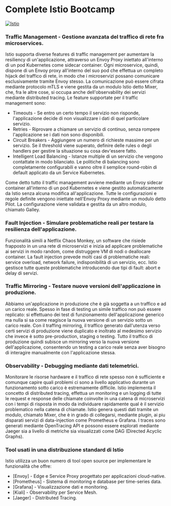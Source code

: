# Complete Istio Bootcamp

[![Istio](https://istio.io/favicons/android-72x72.png)](https://istio.io)

### Traffic Management - Gestione avanzata del traffico di rete fra microservices.
Istio supporta diverse features di traffic management per aumentare la resiliency di un'applicazione, attraverso un Envoy Proxy iniettato all'interno di un pod Kubernetes come sidecar container. Ogni microservice, quindi, dispone di un Envoy proxy all'interno del suo pod che effettua un completo hijack del traffico di rete, in modo che i microservizi possano comunicare esclusivamente tramite Envoy stesso. La comunicazione può essere cifrata mediante protocolo mTLS e viene gestita da un modulo Istio detto Mixer, che, fra le altre cose, si occupa anche dell'observability dei servizi mediante distributed tracing.
Le feature supportate per il traffic management sono:
  - Timeouts - Se entro un certo tempo il servizio non risponde, l'applicazione decide di non visualizzare i dati di quel particolare servizio.
  - Retries - Riprovare a chiamare un servizio di continuo, senza rompere l'applicazione se i dati non sono disponibili.
  - Circuit Breakers - Aggiungere un numero di richieste massime per un servizio. Se il threshold viene superato, definire delle rules o degli handlers per gestire la situazione su cosa dev'essere fatto.
  - Intelligent Load Balancing - Istanze multiple di un servizio che vengono contattate in modo bilanciato. Le politiche di balancing sono completamente configurabili e vanno oltre il semplice round-robin di default applicato da un Service Kubernetes.
  
Come detto tutto il traffic management avviene mediante un Envoy sidecar container all'interno di un pod Kubernetes e viene gestito automaticamente da Istio senza alcuna modifica all'applicazione. Tutte le configurazioni e regole definite vengono iniettate nell'Envoy Proxy mediante un modulo detto Pilot. La configurazione viene validata e gestita da un altro modulo, chiamato Galley.

### Fault Injection - Simulare problematiche reali per testare la resilienza dell'applicazione.
Funzionalità simili a Netflix Chaos Monkey, un software che risiede frapposto in un una rete di microservizi e inizia ad applicare problematiche ai servizi in modo random, come distruggere VM di nodi o deallocare container. La fault injection prevede molti casi di problematiche reali: service overload, network failure, indisponibilità di un servizio, ecc. Istio gestisce tutte queste problematiche introducendo due tipi di fault: abort e delay di servizi.

### Traffic Mirroring - Testare nuove versioni dell'applicazione in produzione.
Abbiamo un'applicazione in produzione che è già soggetta a un traffico e ad un carico reale. Spesso in fase di testing un simile traffico non può essere replicato: si effettuano dei test di funzionamento dell'applicazione generico ma nulla si sa come reagisce la nuova versione di un servizio sotto un carico reale. Con il traffing mirroring, il traffico generato dall'utenza verso certi servizi di produzione viene duplicato e inoltrato al medesimo servizio che invece è sotto pre-production, staging o testing. Tutto il traffico di produzione quindi subisce un mirroring verso la nuova versione dell'applicazione, consentendo un testing a carico reale senza aver bisogno di interagire manualmente con l'applicazione stessa.

### Observability - Debugging mediante dati telemetrici.
Monitorare le risorse hardware e il traffico di rete spesso non è sufficiente e comunque capire quali problemi ci sono a livello applicativo durante un funzionamento sotto carico è estremamente difficile. Istio implementa il concetto di distributed tracing, effettua un monitoring e un logging di tutte le request e response delle chiamate coinvolte in una catena di microservizi con i tempi di risposta in modo da individuare rapidamente qual è il servizio problematico nella catena di chiamate.
Istio genera questi dati tramite un modulo, chiamato Mixer, che è in grado di collegarsi, mediante plugin, ai piu disparati servizi di data-injection come Prometheus e Grafana. I traces sono generati mediante OpenTracing API e possono essere esplorati mediante Jaeger sia a livello di metriche sia visualizzati come DAG (Directed Acyclic Graphs).

### Tool usati in una distribuzione standard di Istio

Istio utilizza un buon numero di tool open source per implementare le funzionalità che offre:

* [Envoy] - Edge e Service Proxy progettato per applicazioni cloud-native.
* [Prometheus] - Sistema di monitoring e database per time-series data.
* [Grafana] - Visualizzazione dati e monitoring.
* [Kiali] - Observability per Service Mesh.
* [Jaeger] - Distributed Tracing.

